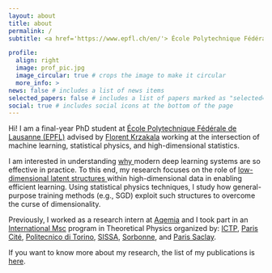 ```yaml
---
layout: about
title: about
permalink: /
subtitle: <a href='https://www.epfl.ch/en/'> École Polytechnique Fédérale de Lausanne (EPFL) </a>. 

profile:
  align: right
  image: prof_pic.jpg
  image_circular: true # crops the image to make it circular
  more_info: >
news: false # includes a list of news items
selected_papers: false # includes a list of papers marked as "selected={true}"
social: true # includes social icons at the bottom of the page
---
```

Hi! I am a final-year PhD student at [École Polytechnique Fédérale de Lausanne (EPFL)](https://www.epfl.ch/en/) advised by [Florent Krzakala](https://florentkrzakala.com]) working at the intersection of machine learning, statistical physics, and high-dimensional statistics. 

I am interested in understanding <u> why </u> modern deep learning systems are so effective in practice. To this end, my research focuses on the role of <u> low-dimensional latent structures </u> within high-dimensional data in enabling efficient learning. Using statistical physics techniques, I study how general-purpose training methods (e.g., SGD) exploit such structures to overcome the curse of dimensionality.

Previously, I worked as a research intern at [Aqemia](https://www.aqemia.com/) and I took part in an [International Msc](http://www.pcs.polito.it/educational_tracks/international_track) program in Theoretical Physics organized by: [ICTP](https://www.ictp.it), [Paris Cité](https://u-paris.fr/en/), [Politecnico di Torino](https://www.polito.it/en), [SISSA](https://www.sissa.it), [Sorbonne](https://www.sorbonne-universite.fr/en), and [Paris Saclay](https://www.universite-paris-saclay.fr/en).

If you want to know more about my research, the list of my publications is [here](/publications). 